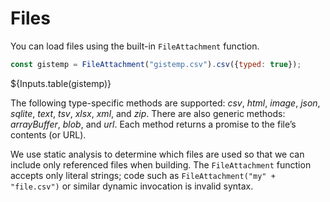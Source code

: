 # Files

You can load files using the built-in `FileAttachment` function.

```js show
const gistemp = FileAttachment("gistemp.csv").csv({typed: true});
```

${Inputs.table(gistemp)}

The following type-specific methods are supported: *csv*, *html*, *image*, *json*, *sqlite*, *text*, *tsv*, *xlsx*, *xml*, and *zip*. There are also generic methods: *arrayBuffer*, *blob*, and *url*. Each method returns a promise to the file’s contents (or URL).

We use static analysis to determine which files are used so that we can include only referenced files when building. The `FileAttachment` function accepts only literal strings; code such as `FileAttachment("my" + "file.csv")` or similar dynamic invocation is invalid syntax.
